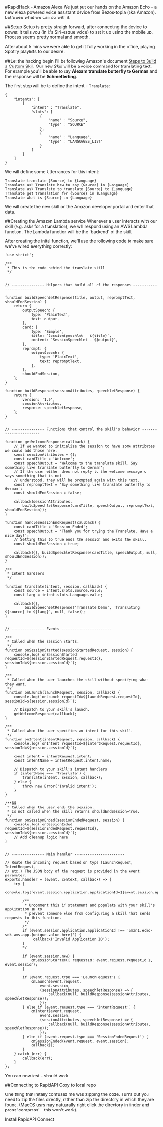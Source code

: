 #RapidHack - Amazon Alexa
We just put our hands on the Amazon Echo - a new Alexa powered voice assistant device from Bezos-topia (aka Amazon). Let's see what we can do with it.

##Setup
Setup is pretty straigh forward, after connecting the device to power, it tells you (in it's Siri-esque voice) to set it up using the mobile up. Process seems pretty normal and smooth.

After about 5 mins we were able to get it fully working in the office, playing Spotify playlists to our desire.

##Let the hacking begin
I'll be following Amazon's document [Steps to Build a Custom Skill](https://developer.amazon.com/public/solutions/alexa/alexa-skills-kit/overviews/steps-to-build-a-custom-skill).
Our new *Skill* will be a voice command for translating text. For example you'll be able to say **Alexam translate butterfly to German** and the response will be **Schmetterling**.

The first step will be to define the intent - `Translate`:

```
{
	"intents": [
		{
			"intent" : "Translate",
			"slots": [
				{
					"name" : "Source",
					"type" : "SOURCE"
				},
				{
					"name" : "Language",
					"type" : "LANGUAGES_LIST"
				}
			]
		}
	]
}
```

We will define some Utterrances for this intent:

```
Translate translate {Source} to {Language}
Translate ask Translate how to say {Source} in {Language}
Translate ask Translate to translate {Source} to {Language}
Translate get translation for {Source} in {Language}
Translate what is {Source} in {Language}
```

We will create the new skill on the Amazon developer portal and enter that data.

##Creating the Amazon Lambda service
Whenever a user interacts with our skill (e.g. asks for a translation), we will respond using an AWS Lambda function. The Lambda function will be the 'backend' of the skill.

After creating the inital function, we'll use the following code to make sure we've wired everything correctly:

```
'use strict';

/**
 * This is the code behind the translate skill
 */


// --------------- Helpers that build all of the responses -----------------------

function buildSpeechletResponse(title, output, repromptText, shouldEndSession) {
    return {
        outputSpeech: {
            type: 'PlainText',
            text: output,
        },
        card: {
            type: 'Simple',
            title: `SessionSpeechlet - ${title}`,
            content: `SessionSpeechlet - ${output}`,
        },
        reprompt: {
            outputSpeech: {
                type: 'PlainText',
                text: repromptText,
            },
        },
        shouldEndSession,
    };
}

function buildResponse(sessionAttributes, speechletResponse) {
    return {
        version: '1.0',
        sessionAttributes,
        response: speechletResponse,
    };
}


// --------------- Functions that control the skill's behavior -----------------------

function getWelcomeResponse(callback) {
    // If we wanted to initialize the session to have some attributes we could add those here.
    const sessionAttributes = {};
    const cardTitle = 'Welcome';
    const speechOutput = 'Welcome to the translate skill. Say something like translate butterfly to German';
    // If the user either does not reply to the welcome message or says something that is not
    // understood, they will be prompted again with this text.
    const repromptText = 'Say something like translate butterfly to German';
    const shouldEndSession = false;

    callback(sessionAttributes,
        buildSpeechletResponse(cardTitle, speechOutput, repromptText, shouldEndSession));
}

function handleSessionEndRequest(callback) {
    const cardTitle = 'Session Ended';
    const speechOutput = 'Thank you for trying the Translate. Have a nice day!';
    // Setting this to true ends the session and exits the skill.
    const shouldEndSession = true;

    callback({}, buildSpeechletResponse(cardTitle, speechOutput, null, shouldEndSession));
}

/**
 * Intent handlers
 */
 
function translate(intent, session, callback) {
    const source = intent.slots.Source.value;
    const lang = intent.slots.Language.value;
    
    callback({},
         buildSpeechletResponse('Translate Demo', `Translating ${source} to ${lang}`, null, false));
}


// --------------- Events -----------------------

/**
 * Called when the session starts.
 */
function onSessionStarted(sessionStartedRequest, session) {
    console.log(`onSessionStarted requestId=${sessionStartedRequest.requestId}, sessionId=${session.sessionId}`);
}

/**
 * Called when the user launches the skill without specifying what they want.
 */
function onLaunch(launchRequest, session, callback) {
    console.log(`onLaunch requestId=${launchRequest.requestId}, sessionId=${session.sessionId}`);

    // Dispatch to your skill's launch.
    getWelcomeResponse(callback);
}

/**
 * Called when the user specifies an intent for this skill.
 */
function onIntent(intentRequest, session, callback) {
    console.log(`onIntent requestId=${intentRequest.requestId}, sessionId=${session.sessionId}`);

    const intent = intentRequest.intent;
    const intentName = intentRequest.intent.name;

    // Dispatch to your skill's intent handlers
    if (intentName === 'Translate') {
        translate(intent, session, callback);
    } else {
        throw new Error('Invalid intent');
    }
}

/**åå
 * Called when the user ends the session.
 * Is not called when the skill returns shouldEndSession=true.
 */
function onSessionEnded(sessionEndedRequest, session) {
    console.log(`onSessionEnded requestId=${sessionEndedRequest.requestId}, sessionId=${session.sessionId}`);
    // Add cleanup logic here
}


// --------------- Main handler -----------------------

// Route the incoming request based on type (LaunchRequest, IntentRequest,
// etc.) The JSON body of the request is provided in the event parameter.
exports.handler = (event, context, callback) => {
    try {
        console.log(`event.session.application.applicationId=${event.session.application.applicationId}`);

        /**
         * Uncomment this if statement and populate with your skill's application ID to
         * prevent someone else from configuring a skill that sends requests to this function.
         */
        /*
        if (event.session.application.applicationId !== 'amzn1.echo-sdk-ams.app.[unique-value-here]') {
             callback('Invalid Application ID');
        }
        */

        if (event.session.new) {
            onSessionStarted({ requestId: event.request.requestId }, event.session);
        }

        if (event.request.type === 'LaunchRequest') {
            onLaunch(event.request,
                event.session,
                (sessionAttributes, speechletResponse) => {
                    callback(null, buildResponse(sessionAttributes, speechletResponse));
                });
        } else if (event.request.type === 'IntentRequest') {
            onIntent(event.request,
                event.session,
                (sessionAttributes, speechletResponse) => {
                    callback(null, buildResponse(sessionAttributes, speechletResponse));
                });
        } else if (event.request.type === 'SessionEndedRequest') {
            onSessionEnded(event.request, event.session);
            callback();
        }
    } catch (err) {
        callback(err);
    }
};
```

You can now test - should work.

##Connecting to RapidAPI
Copy to local repo

One thing that initally confused me was zipping the code. Turns out you need to zip the files directly, rather than zip the directory in which they are found. (MacOS usrs may natuarally right click the directory in finder and press 'compress' - this won't work).

Install RapidAPI Connect